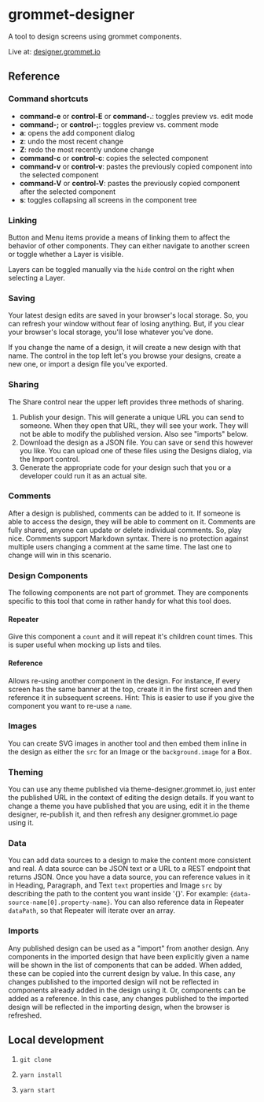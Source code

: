 # grommet-designer

A tool to design screens using grommet components.

Live at: [designer.grommet.io](https://designer.grommet.io)

## Reference

### Command shortcuts

- **command-e** or **control-E** or **command-.**: toggles preview vs. edit mode
- **command-;** or **control-;**: toggles preview vs. comment mode
- **a**: opens the add component dialog
- **z**: undo the most recent change
- **Z**: redo the most recently undone change
- **command-c** or **control-c**: copies the selected component
- **command-v** or **control-v**: pastes the previously copied component
  into the selected component
- **command-V** or **control-V**: pastes the previously copied component
  after the selected component
- **s**: toggles collapsing all screens in the component tree

### Linking

Button and Menu items provide a means of linking them to affect the behavior
of other components. They can either navigate to another screen or toggle
whether a Layer is visible.

Layers can be toggled manually via the `hide` control on the right
when selecting a Layer.

### Saving

Your latest design edits are saved in your browser's local storage. So,
you can refresh your window without fear of losing anything. But, if you
clear your browser's local storage, you'll lose whatever you've done.

If you change the name of a design, it will create a new design with that name.
The control in the top left let's you browse your designs, create a new one,
or import a design file you've exported.

### Sharing

The Share control near the upper left provides three methods of sharing.

1. Publish your design. This will generate a unique URL you can send
   to someone. When they open that URL, they will see your work. They will not be
   able to modify the published version. Also see "imports" below.
1. Download the design as a JSON file. You can save or send this
   however you like. You can upload one of these files using the Designs
   dialog, via the Import control.
1. Generate the appropriate code for your design such that you
   or a developer could run it as an actual site.

### Comments

After a design is published, comments can be added to it. If someone is
able to access the design, they will be able to comment on it. Comments
are fully shared, anyone can update or delete individual comments. So, play
nice. Comments support Markdown syntax. There is no protection against
multiple users changing a comment at the same time. The last one to change
will win in this scenario.

### Design Components

The following components are not part of grommet. They are components
specific to this tool that come in rather handy for what this tool does.

#### Repeater

Give this component a `count` and it will repeat it's children count times.
This is super useful when mocking up lists and tiles.

#### Reference

Allows re-using another component in the design. For instance, if every
screen has the same banner at the top, create it in the first screen and
then reference it in subsequent screens. Hint: This is easier to use if you
give the component you want to re-use a `name`.

### Images

You can create SVG images in another tool and then embed them inline in the
design as either the `src` for an Image or the `background.image` for a Box.

### Theming

You can use any theme published via theme-designer.grommet.io, just enter
the published URL in the context of editing the design details. If you want
to change a theme you have published that you are using, edit it in the
theme designer, re-publish it, and then refresh any designer.grommet.io
page using it.

### Data

You can add data sources to a design to make the content more consistent
and real. A data source can be JSON text or a URL to a REST endpoint that
returns JSON. Once you have a data source, you can reference values in it
in Heading, Paragraph, and Text `text` properties and Image `src`
by describing the path to the content
you want inside '{}'. For example: `{data-source-name[0].property-name}`.
You can also reference data in Repeater `dataPath`, so that Repeater will
iterate over an array.

### Imports

Any published design can be used as a "import" from another design. Any
components in the imported design that have been explicitly given a name will
be shown in the list of components that can be added. When added, these can
be copied into the current design by value. In this case, any changes
published to the imported design will not be reflected in components already
added in the design using it. Or, components can be added as a reference. In
this case, any changes published to the imported design will be reflected
in the importing design, when the browser is refreshed.

## Local development

1. `git clone`

1. `yarn install`

1. `yarn start`
